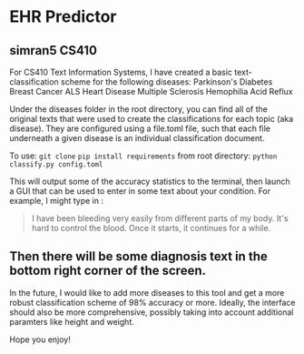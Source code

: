 # EHR Predictor
## simran5 CS410
For CS410 Text Information Systems, I have created a basic text-classification scheme for the following diseases:
Parkinson's
Diabetes
Breast Cancer
ALS
Heart Disease
Multiple Sclerosis
Hemophilia
Acid Reflux

Under the diseases folder in the root directory, you can find all of the original texts that were used to create the classifications for each topic (aka disease). They are configured using a file.toml file, such that each file underneath a given disease is an individual classification document.

To use:
`git clone` 
`pip install requirements`
from root directory:
`python classify.py config.toml`

This will output some of the accuracy statistics to the terminal, then launch a GUI that can be used to enter in some text about your condition. 
For example, I might type in :
> I have been bleeding very easily from different parts of my body. It's hard to control the blood. Once it starts, it continues for a while.

Then there will be some diagnosis text in the bottom right corner of the screen.
---

In the future, I would like to add more diseases to this tool and get a more robust classification scheme of 98% accuracy or more. Ideally, the interface should also be more comprehensive, possibly taking into account additional paramters like height and weight.

Hope you enjoy!
